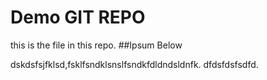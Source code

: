 # Demo GIT REPO 
this is the file in this repo.
##Ipsum Below

dskdsfsjfklsd,fsklfsndklsnslfsndkfdldndsldnfk.
dfdsfdsfsdfd.
